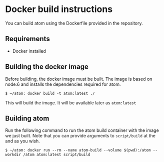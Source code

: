 # Docker build instructions

You can build atom using the Dockerfile provided in the repository.

## Requirements

* Docker installed

## Building the docker image

Before building, the docker image must be built. The image is based on node:6 and installs the dependencies required for atom.

```
$ ~/atom: docker build -t atom:latest ./
```

This will build the image. It will be available later as `atom:latest`

## Building atom

Run the following command to run the atom build container with the image we just built. Note that you can provide arguments to `script/build` at the and as you wish.

```
$ ~/atom: docker run --rm --name atom-build --volume $(pwd):/atom --workdir /atom atom:latest script/build
```
